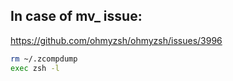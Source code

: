 
## In case of mv_ issue:
https://github.com/ohmyzsh/ohmyzsh/issues/3996

```bash
rm ~/.zcompdump
exec zsh -l
```
